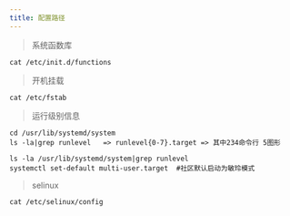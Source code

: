 ```yaml
---
title: 配置路径
---
```


> 系统函数库
```shell
cat /etc/init.d/functions
```

> 开机挂载
```shell
cat /etc/fstab
```

> 运行级别信息
```shell
cd /usr/lib/systemd/system
ls -la|grep runlevel   => runlevel{0-7}.target => 其中234命令行 5图形

ls -la /usr/lib/systemd/system|grep runlevel
systemctl set-default multi-user.target  #社区默认启动为敏玲模式
```

> selinux
```shell
cat /etc/selinux/config
```
